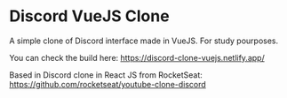 # Discord VueJS Clone

A simple clone of Discord interface made in VueJS. For study pourposes.

You can check the build here: https://discord-clone-vuejs.netlify.app/

Based in Discord clone in React JS from RocketSeat: https://github.com/rocketseat/youtube-clone-discord
